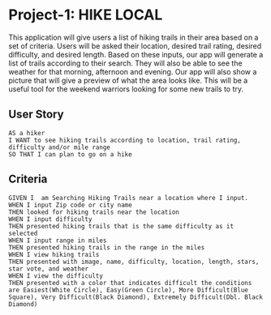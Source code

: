 # Project-1: HIKE LOCAL

This application will give users a list of hiking trails in their area based on a set of criteria.  Users will be asked their location, desired trail rating, desired difficulty, and desired length.  Based on these inputs, our app will generate a list of trails according to their search.  They will also be able to see the weather for that morning, afternoon and evening.  Our app will also show a picture that will give a preview of what the area looks like.  This will be a useful tool for the weekend warriors looking for some new trails to try.

## User Story

```
AS a hiker
I WANT to see hiking trails according to location, trail rating, difficulty and/or mile range
SO THAT I can plan to go on a hike
```

## Criteria

```
GIVEN I  am Searching Hiking Trails near a location where I input.
WHEN I input Zip code or city name
THEN looked for hiking trails near the location
WHEN I input difficulty
THEN presented hiking trails that is the same difficulty as it selected
WHEN I input range in miles
THEN presented hiking trails in the range in the miles
WHEN I view hiking trails
THEN presented with image, name, difficulty, location, length, stars, star vote, and weather
WHEN I view the difficulty
THEN presented with a color that indicates difficult the conditions are Easiest(White Circle), Easy(Green Circle), More Difficult(Blue Square), Very Difficult(Black Diamond), Extremely Difficult(Dbl. Black Diamond)
